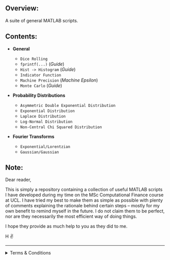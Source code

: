 ## Overview:
A suite of general MATLAB scripts.

## Contents:
- __General__
  - `Dice Rolling`
  - `fprintf(...)` (_Guide_)
  - `Hist -> Histogram` (_Guide_)
  - `Indicator Function`
  - `Machine Precision` (_Machine Epsilon_)
  - `Monte Carlo` (_Guide_)

- __Probability Distributions__
  - `Asymmetric Double Exponential Distribution`
  - `Exponential Distribution`
  - `Laplace Distribution`
  - `Log-Normal Distribution`
  - `Non-Central Chi Squared Distribution`

- __Fourier Transforms__
  - `Exponential/Lorentzian`
  - `Gaussian/Gaussian`

## Note:
Dear reader,

This is simply a repository containing a collection of useful MATLAB scripts I have developed during my time on the MSc Computational Finance course at UCL. I have tried my best to make them as simple as possible with plenty of comments explaining the rationale behind certain steps – mostly for my own benefit to remind myself in the future. I do not claim them to be perfect, nor are they necessarily the most efficient way of doing things. 

I hope they provide as much help to you as they did to me. 

H ✌️

---
<details><summary>Terms & Conditions</summary>
<p>

#### Disclaimer:
_This repository and the code therein may be freely copied and distributed as necessary. It is being provided solely for information and general illustrative purposes. The author will not be responsible for the consequences of reliance upon the code or for numbers produced from using the code._

#### End User Terms of Service:
Where appropriate, this repository is in compliance with Section C. Acceptable Use and Section D. User-Generated Content of the GitHub Terms of Service.  For more information, please see here: https://docs.github.com/en/site-policy/github-terms/github-terms-of-service

  </p>
  </details>
  
